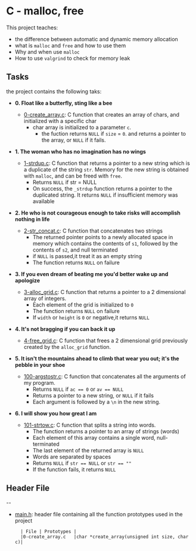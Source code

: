 # C - malloc, free

This project teaches: 
* the difference between automatic and dynamic memory allocation
* what is `malloc` and `free` and how to use them
* Why and when use `malloc`
* How to use `valgrind` to check for memory leak

## Tasks
the project contains the following taks:
* **0. Float like a butterfly, sting like a bee**
  * [0-create_array.c](0-create_array.c): C function that creates an array of chars, and initialized with a specific char
	  * char array is initialized to a parameter `c`.
		* the fuction returns `NULL` if `size` = `0`. and returns a pointer to the array, or `NULL` if it fails.

* **1. The woman who has no imagination has no wings**
  * [1-strdup.c](1-strdup.c): C function that returns a pointer to a new string which is a duplicate of the string `str`. Memory for the new string is obtained with `malloc`, and can be freed with `free`.
	* Returns `NULL` if str = NULL
	* On success, the `_strdup` function returns a pointer to the duplicated string. It returns `NULL` if insufficient memory was available
	
* **2. He who is not courageous enough to take risks will accomplish nothing in life**
  * [2-str_concat.c](2-str_concat.c): C function that concatenates two strings
	* The returned pointer points to a newly allocated space in memory which contains the contents of `s1`, followed by the contents of `s2`, and null terminated
	* if `NULL` is passed,it  treat it as an empty string
	* The function returns `NULL` on failure

* **3. If you even dream of beating me you'd better wake up and apologize**
  * [3-alloc_grid.c](3-alloc_grid.c): C function that returns a pointer to a 2 dimensional array of integers.
	* Each element of the grid is initialized to `0`
	* The function returns `NULL` on failure
	* If `width` or `height` is `0` or negative,it returns `NULL`

* **4. It's not bragging if you can back it up**
  * [4-free_grid.c](4-free_grid.c): C function that frees a 2 dimensional grid previously created by the `alloc_grid` function.

* **5. It isn't the mountains ahead to climb that wear you out; it's the pebble in your shoe**
  * [100-argstostr.c](100-argstostr.c): C function that concatenates all the arguments of my program.
	* Returns `NULL` if `ac == 0` or `av == NULL`
	* Returns a pointer to a new string, or `NULL` if it fails
	* Each argument is followed by a `\n` in the new string.
	
* **6. I will show you how great I am**
  * [101-strtow.c](101-strtow.c): C function that splits a string into words.
	* The function returns a pointer to an array of strings (words)
	* Each element of this array contains a single word, null-terminated
	* The last element of the returned array is `NULL`
	* Words are separated by spaces
	* Returns `NULL` if `str == NULL` or `str == ""`
	* If the function fails, it returns `NULL`

## Header File
--
* [main.h](main.h): header file containing all the function prototypes used in the project

		| File | Prototypes |
		|0-create_array.c   |char *create_array(unsigned int size, char c)|

